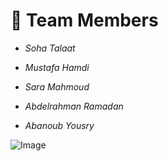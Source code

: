 # 👥 Team Members

- _Soha Talaat_ 

- _Mustafa Hamdi_ 

- _Sara Mahmoud_ 

- _Abdelrahman Ramadan_ 

- _Abanoub Yousry_


![Image](https://github.com/user-attachments/assets/a271fab6-2631-446b-80e8-b3b78decd859)

